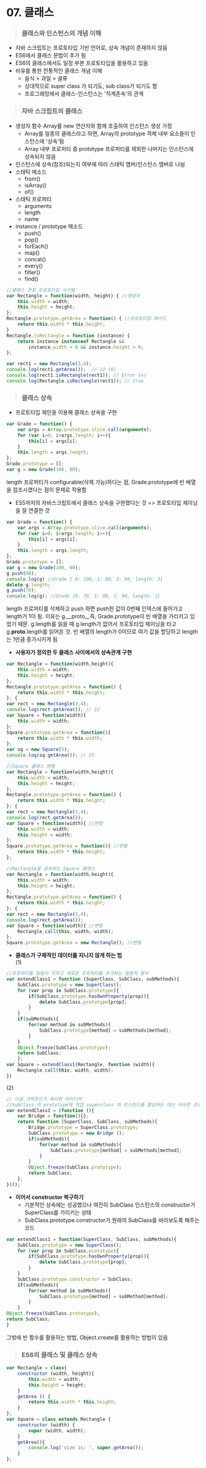 # 07. 클래스
  
> ### 클래스와 인스턴스의 개념 이해
- 자바 스크립트는 프로토타입 기반 언어로, 상속 개념이 존재하지 않음 
- ES6에서 클래스 문법이 추가 됨 
- ES6의 클래스에서도 일정 부분 프로토타입을 활용하고 있음 
- 비유를 통한 전통적인 클래스 개념 이해 
    - 음식 > 과일 > 귤류 
    - 상대적으로 super class 가 되기도, sub class가 되기도 함
    - 프로그래밍에서 클래스-인스턴스는 '직계존속'의 관계 
> ### 자바 스크립트의 클래스
- 생성자 함수 Array를 new 연산자와 함께 호출하여 인스턴스 생성 가정
    - Array를 일종의 클래스라고 하면, Array의 prototype  객체 내부 요소들이 인스턴스에 '상속'됨
    - Array 내부 프로퍼티 중 prototype 프로퍼티를 제외한 나머지는 인스턴스에 상속되지 않음
- 인스턴스에 상속(참조)되는지 여부에 따라 스태틱 멤버/인스턴스 멤버로 나뉨
- 스태틱 메소드 
    - from()
    - isArray()
    - of()
- 스태틱 프로퍼티
    - arguments
    - length
    - name
-  instance / prototype 메소드 
    - push()
    - pop()
    - forEach()
    - map()
    - concat()
    - every()
    - filter()
    - find()
```javascript
//클래스 관점 프로토타입 시스템
var Rectangle = function(width, height) { //생성자
    this.width = width; 
    this.height = height; 
}; 
Rectangle.prototype.getArea = function() { //프로토타입 메서드
    return this.width * this.height; 
}
Rectangle.isRectangle = function (instance) {
    return instance instanceof Rectangle && 
        instance.width > 0 && instance.height > 0; 
}; 

var rect1 = new Rectangle(3,4); 
console.log(rect1.getArea());  // 12 (0)
console.log(rect1.isRectangle(rect1)); // Error (x)
console.log(Rectangle.isRectangle(rect1)); // true
```
> ### 클래스 상속
- 프로토타입 체인을 이용해 클래스 상속을 구현
```javascript
var Grade = function() {
    var args = Array.prototype.slice.call(arguments); 
    for (var i=0; i<args.length; i++){
        this[i] = args[i]; 
    }
    this.length = args.length; 
}; 
Grade.prototype = []; 
var g = new Grade(100, 80); 
```
length 프로퍼티가 configurable(삭제 가능)하다는 점, Grade.prototype에 빈 배열을 참조시켰다는 점이 문제로 작용함
- ES5까지의 자바스크립트에서 클래스 상속을 구현했다는 것 => 프로토타입 체이닝을 잘 연결한 것 
```javascript
var Grade = function() {
    var args = Array.prototype.slice.call(arguments); 
    for (var i=0; i<args.length; i++){
        this[i] = args[i]; 
    }
    this.length = args.length; 
}; 
Grade.prototype = []; 
var g = new Grade(100, 80); 
g.push(90); 
console.log(g) //Grade { 0: 100, 1: 80, 2: 90, length: 3}
delete g.length; 
g.push(70); 
console.log(g); //Grade {0: 70, 1: 80, 2: 90, length: 1}
```
length 프로퍼티를 삭제하고 push 하면 push한 값이 0번째 인덱스에 들어가고 length가 1이 됨. 이유는 g.__proto__즉, Grade.prototype이 빈 배열을 가리키고 있었기 때문. g.length를 읽을 때 g.length가 없어서 프로토타입 체이닝을 타고 g.__proto__.length를 읽어온 것. 빈 배열의 length가 0이므로 여기 값을 할당하고 length는 1만큼 증가시키게 됨
- **사용자가 정의한 두 클래스 사이에서의 상속관계 구현**
```javascript
var Rectangle = function(width,height){
    this.width = width; 
    this.height = height; 
}; 
Rectangle.prototype.getArea = function() {
    return this.width * this.height; 
}; {
var rect = new Rectangle(3,4); 
console.log(rect.getArea()); // 12
var Square = function(width){
    this.width = width; 
}; 
Square.prototype.getArea = function(){
    return this.width * this.width; 
}; 
var sq = new Square(5); 
console.log(sq.getArea()); // 25
```
```javascript
//Square 클래스 변형
var Rectangle = function(width,height){
    this.width = width; 
    this.height = height; 
}; 
Rectangle.prototype.getArea = function() {
    return this.width * this.height; 
}; {
var rect = new Rectangle(3,4); 
console.log(rect.getArea()); 
var Square = function(width){ //변형
    this.width = width; 
    this.height = width; 
}; 
Square.prototype.getArea = function(){ //변형
    return this.width * this.height; 
}; 
```
```javascript
//Rectangle을 상속하는 Square 클래스
var Rectangle = function(width,height){
    this.width = width; 
    this.height = height; 
}; 
Rectangle.prototype.getArea = function() {
    return this.width * this.height; 
}; {
var rect = new Rectangle(3,4); 
console.log(rect.getArea()); 
var Square = function(width){ //변형
    Rectangle.call(this, width, width); 
}; 
Square.prototype.getArea = new Rectangle(); //변형
```
- **클래스가 구체적인 데이터를 지니지 않게 하는 법**  
(1)
```javascript
//프로퍼티를 일일이 지우고 새로운 프로퍼티를 추가하는 범용적 함수
var extendClass1 = function (SuperClass, SubClass, subMethods){
    SubClass.prototype = new SuperClass(); 
    for (var prop in SubClass.prototype){
        if(SubClass.prototype.hasOwnProperty(prop)){
            delete SubClass.prototype[prop]; 
        }
    }
    if(subMethods){
        for(var method in subMethods){
            SubClass.prototype[method] = subMethods[method]; 
        }
    }
    Object.freeze(SubClass.prototype); 
    return SubClass; 
    }; 
var Square = extendClass1(Rectangle, function (width){
    Rectangle.call(this, width, width); 
})
```
(2)
```javascript
// 더글 크락포드가 제시한 아이디어 
//SubClass 의 prototype에 직접 superclass 의 인스턴스를 할당하는 대신 아무런 프로퍼티를 생성하지 않는 빈 생성자 함수(Bridge)를 하나 더 만들어서 그 prototype이 SuperClass의 prototype을 바라보게끔 한 다음, SubClass의 prototype에는 Bridge의 인스턴스를 할당하게 하는 것
var extendClass2 = (function (){
    var Bridge = function(){}; 
    return function (SuperClass, SubClass, subMethods){
        Bridge.prototype = SuperClass.prototype; 
        SubClass.prototype = new Bridge ();
        if(subMethods){
            for(var method in subMethods){
                SubClass.prototype[method] = subMethods[method]; 
            }
        } 
        Object.freeze(SubClass.prototype); 
        return SubClass; 
    }; 
})();  
```
- **이어서 constructor 복구하기**  
    - 기본적인 상속에는 성공했으나 여전히 SubClass 인스턴스의 constructor가 SuperClass를 가리키는 상태 
    - SubClass.prototype.constructor가 원래의 SubClass를 바라보도록 해주는 코드
```javascript
var extendClass1 = function(SuperClass, SubClass, subMethods){
    SubClass.prototype = new SuperClass(); 
    for (var prop in SubClass.prototype){
        if(SubClass.prototype.hasOwnProperty(prop)){
            delete SubClass.prototype[prop]; 
        }
    }
    SubClass.prototype.constructor = SubClass; 
    if(subMethods){
        for(var method in subMethods){
            SubClass.prototype[method] = subMethod[method]; 
        }
    }
Object.freeze(SubClass.prototype); 
return SubClass; 
}
```
그밖에 빈 함수를 활용하는 방법, Object.create를 활용하는 방법이 있음 
> ### ES6의 클래스 및 클래스 상속
```javascript
var Rectangle = class{
    constructor (width, height){
        this.width = width; 
        this.height = height; 
    }
    getArea () {
        return this.width * this.height; 
    }
}; 
var Square = class extends Rectangle {
    constructor (width) {
        super (width, width); 
    }
    getArea(){
        console.log('size is: ', super.getArea()); 
    }
}; 
```